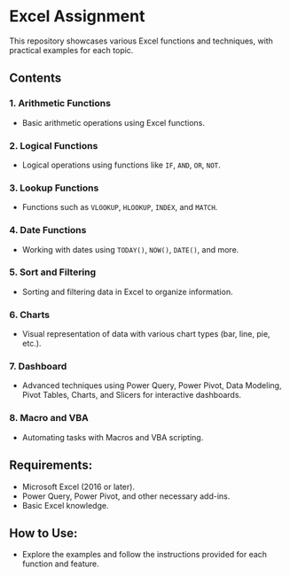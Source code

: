 # Excel Assignment

This repository showcases various Excel functions and techniques, with practical examples for each topic.


## Contents

### 1. **Arithmetic Functions**
   - Basic arithmetic operations using Excel functions.

### 2. **Logical Functions**
   - Logical operations using functions like `IF`, `AND`, `OR`, `NOT`.

### 3. **Lookup Functions**
   - Functions such as `VLOOKUP`, `HLOOKUP`, `INDEX`, and `MATCH`.

### 4. **Date Functions**
   - Working with dates using `TODAY()`, `NOW()`, `DATE()`, and more.

### 5. **Sort and Filtering**
   - Sorting and filtering data in Excel to organize information.

### 6. **Charts**
   - Visual representation of data with various chart types (bar, line, pie, etc.).

### 7. **Dashboard**
   - Advanced techniques using Power Query, Power Pivot, Data Modeling, Pivot Tables, Charts, and Slicers for interactive dashboards.

### 8. **Macro and VBA**
   - Automating tasks with Macros and VBA scripting.

## Requirements:
   - Microsoft Excel (2016 or later).
   - Power Query, Power Pivot, and other necessary add-ins.
   - Basic Excel knowledge.

## How to Use:
   - Explore the examples and follow the instructions provided for each function and feature.

